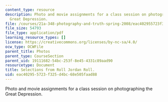 ```yaml
---
content_type: resource
description: Photo and movie assignments for a class session on photographing the
  Great Depression.
file: /courses/21a-348-photography-and-truth-spring-2008/eac402955723f325d4bc68e505faad88_MIT21A_348S08_jordan.pdf
file_size: 54793
file_type: application/pdf
learning_resource_types: []
license: https://creativecommons.org/licenses/by-nc-sa/4.0/
ocw_type: OCWFile
parent_title: Photos
parent_type: CourseSection
parent_uid: 19111682-54bc-253f-8e45-4331c89aad90
resourcetype: Document
title: Selections from Roll Jordan Roll.
uid: eac40295-5723-f325-d4bc-68e505faad88
---
```

Photo and movie assignments for a class session on photographing the Great Depression.